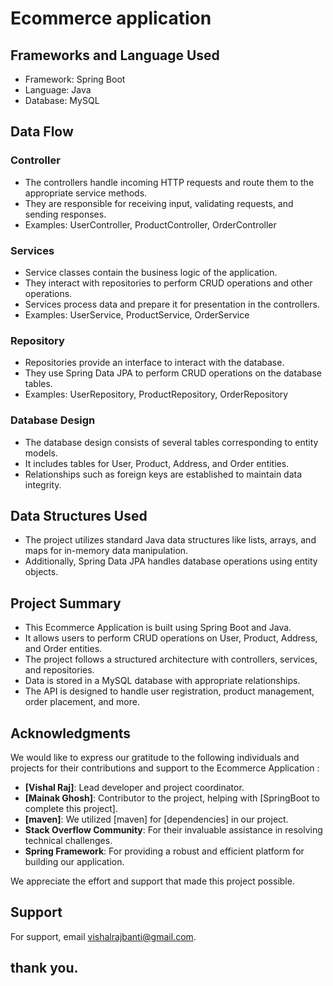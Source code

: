 
# Ecommerce application

## Frameworks and Language Used
- Framework: Spring Boot
- Language: Java
- Database: MySQL

## Data Flow

### Controller
- The controllers handle incoming HTTP requests and route them to the appropriate service methods.
- They are responsible for receiving input, validating requests, and sending responses.
- Examples: UserController, ProductController, OrderController

### Services
- Service classes contain the business logic of the application.
- They interact with repositories to perform CRUD operations and other operations.
- Services process data and prepare it for presentation in the controllers.
- Examples: UserService, ProductService, OrderService

### Repository
- Repositories provide an interface to interact with the database.
- They use Spring Data JPA to perform CRUD operations on the database tables.
- Examples: UserRepository, ProductRepository, OrderRepository

### Database Design
- The database design consists of several tables corresponding to entity models.
- It includes tables for User, Product, Address, and Order entities.
- Relationships such as foreign keys are established to maintain data integrity.

## Data Structures Used
- The project utilizes standard Java data structures like lists, arrays, and maps for in-memory data manipulation.
- Additionally, Spring Data JPA handles database operations using entity objects.

## Project Summary
- This Ecommerce Application is built using Spring Boot and Java.
- It allows users to perform CRUD operations on User, Product, Address, and Order entities.
- The project follows a structured architecture with controllers, services, and repositories.
- Data is stored in a MySQL database with appropriate relationships.
- The API is designed to handle user registration, product management, order placement, and more.

## Acknowledgments

We would like to express our gratitude to the following individuals and projects for their contributions and support to the Ecommerce Application :

- **[Vishal Raj]**: Lead developer and project coordinator.
- **[Mainak Ghosh]**: Contributor to the project, helping with [SpringBoot to complete this project].
- **[maven]**: We utilized [maven] for [dependencies] in our project.
- **Stack Overflow Community**: For their invaluable assistance in resolving technical challenges.
- **Spring Framework**: For providing a robust and efficient platform for building our application.


We appreciate the  effort and support that made this project possible.



## Support

For support, email vishalrajbanti@gmail.com.

## thank you.





